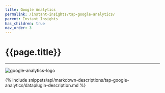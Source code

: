 ```yaml
---
title: Google Analytics
permalink: /instant-insights/tap-google-analytics/
parent: Instant Insights
has_children: true
nav_order: 3
---
```


# {{page.title}}

---

![google-analytics-logo]({{site.baseurl}}/assets/data_source_images/tap-google-analytics.svg)

{% include snippets/api/markdown-descriptions/tap-google-analytics/dataplugin-description.md %}
